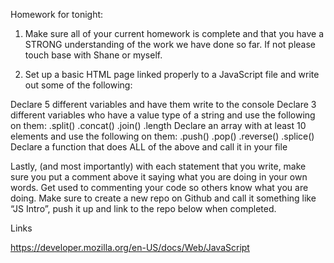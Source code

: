 Homework for tonight:

1. Make sure all of your current homework is complete and that you have a STRONG understanding of the work we have done so far. If not please touch base with Shane or myself. 

2. Set up a basic HTML page linked properly to a JavaScript file and write out some of the following:

Declare 5 different variables and have them write to the console
Declare 3 different variables who have a value type of a string and use the following on them:
.split()
.concat()
.join()
.length
Declare an array with at least 10 elements and use the following on them:
.push()
.pop()
.reverse()
.splice()
Declare a function that does ALL of the above and call it in your file

Lastly, (and most importantly) with each statement that you write, make sure you put a comment above it saying what you are doing in your own words. Get used to commenting your code so others know what you are doing.
Make sure to create a new repo on Github and call it something like “JS Intro”, push it up and link to the repo below when completed.

Links

https://developer.mozilla.org/en-US/docs/Web/JavaScript